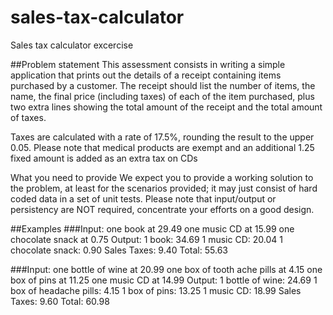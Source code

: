 # sales-tax-calculator
Sales tax calculator excercise

##Problem statement
This assessment consists in writing a simple application that prints out the details of a receipt containing 
items purchased by a customer. The receipt should list the number of items, the name, the final price 
(including taxes) of each of the item purchased, plus two extra lines showing the total amount of the receipt 
and the total amount of taxes.

Taxes are calculated with a rate of 17.5%, rounding the result to the upper 0.05. Please note that medical 
products are exempt and an additional 1.25 fixed amount is added as an extra tax on CDs

What you need to provide
We expect you to provide a working solution to the problem, at least for the scenarios provided; it may just consist of hard coded data in a set of unit tests. Please note that input/output or persistency are NOT required, concentrate your efforts on a good design.

##Examples
###Input: 
one book at 29.49 
one music CD at 15.99 
one chocolate snack at 0.75
Output: 
1 book: 34.69 
1 music CD: 20.04 
1 chocolate snack: 0.90 
Sales Taxes: 9.40 
Total: 55.63

###Input: 
one bottle of wine at 20.99 
one box of tooth ache pills at 4.15 
one box of pins at 11.25 
one music CD at 14.99
Output: 
1 bottle of wine: 24.69 
1 box of headache pills: 4.15 
1 box of pins: 13.25 
1 music CD: 18.99 
Sales Taxes: 9.60 
Total: 60.98
